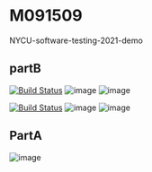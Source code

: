 # M091509
NYCU-software-testing-2021-demo

## partB
[![Build Status](https://travis-ci.org/13579and2468/M091509.svg?branch=main)](https://travis-ci.org/13579and2468/M091509)
![image](https://user-images.githubusercontent.com/71592529/111934075-b307f680-8afb-11eb-8f2b-538274463f33.png)
![image](https://user-images.githubusercontent.com/71592529/111934009-923fa100-8afb-11eb-8db3-a97d99929c2c.png)

[![Build Status](https://travis-ci.org/13579and2468/M091509.svg?branch=main)](https://travis-ci.org/13579and2468/M091509)
![image](https://user-images.githubusercontent.com/71592529/111934555-98824d00-8afc-11eb-837f-7836770fdf0e.png)
![image](https://user-images.githubusercontent.com/71592529/111934596-b354c180-8afc-11eb-98db-d65d00f3ddf0.png)

## PartA
![image](https://user-images.githubusercontent.com/71592529/111934773-0dee1d80-8afd-11eb-9e4d-8997d39718c1.png)







